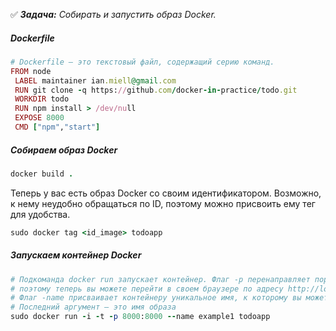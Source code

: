 :white_check_mark: _**Задача:** <a name='1'>Собирать и запустить образ Docker</a>._

##### Dockerfile

```ruby
# Dockerfile – это текстовый файл, содержащий серию команд.
FROM node
 LABEL maintainer ian.miell@gmail.com
 RUN git clone -q https://github.com/docker-in-practice/todo.git
 WORKDIR todo
 RUN npm install > /dev/null
 EXPOSE 8000
 CMD ["npm","start"]
```

##### Собираем образ Docker

```ruby
docker build .
```

Теперь у вас есть образ Docker со своим идентификатором. 
Возможно, к нему неудобно обращаться по ID, поэтому можно присвоить ему тег для удобства.

```ruby
sudo docker tag <id_image> todoapp
```

##### Запускаем контейнер Docker

```ruby
# Подкоманда docker run запускает контейнер. Флаг -p перенаправляет порт контейнера 8000 в порт 8000 на хост-компьютере,
# поэтому теперь вы можете перейти в своем браузере по адресу http://localhost:8000 для просмотра приложения.
# Флаг -name присваивает контейнеру уникальное имя, к которому вы можете обратиться позже для удобства.
# Последний аргумент – это имя образа
sudo docker run -i -t -p 8000:8000 --name example1 todoapp
```

